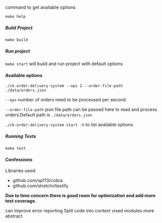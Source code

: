 command to get available options

`make help`

##### Build Project

`make build`

##### Run project

`make start` will build and run project with default options



#### Available options

`./ck-order-delivery-system --ops 2 --order-file-path ./data/orders.json`

`--ops` number of orders need to be processed per second

`--order-file-path` json file path can be passed here to read and process orders.Default path is `./data/orders.json`

`./ck-order-delivery-system start -h` to list available options

##### Running Tests
`make test`

#### Confessions
Libraries used:
- github.com/spf13/cobra
- github.com/stretchr/testify

**Due to time concern there is good room for optimization and add more test coverage.**

can improve error reporting
Split code into context vised modules
more abstract